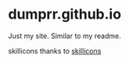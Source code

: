 # dumprr.github.io

Just my site. Similar to my readme.

skillicons thanks to [skillicons](https://skillicons.dev/)
